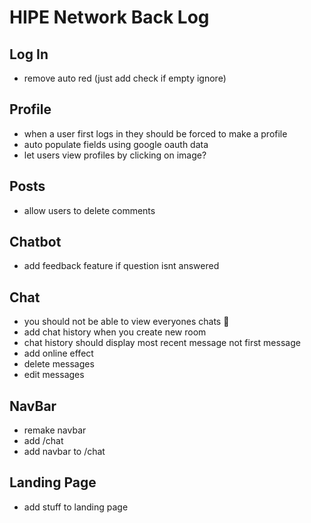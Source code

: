 # HIPE Network Back Log

## Log In

- remove auto red (just add check if empty ignore)

## Profile

- when a user first logs in they should be forced to make a profile
- auto populate fields using google oauth data
- let users view profiles by clicking on image?

## Posts

- allow users to delete comments

## Chatbot

- add feedback feature if question isnt answered

## Chat

- you should not be able to view everyones chats :rofl:
- add chat history when you create new room
- chat history should display most recent message not first message
- add online effect
- delete messages
- edit messages

## NavBar

- remake navbar
- add /chat
- add navbar to /chat

## Landing Page

- add stuff to landing page
